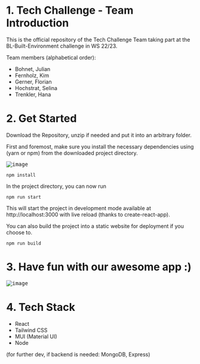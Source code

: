 # 1. Tech Challenge - Team Introduction
This is the official repository of the Tech Challenge Team taking part at the BL-Built-Environment challenge in WS 22/23.

Team members (alphabetical order):
- Bohnet, Julian
- Fernholz, Kim 
- Gerner, Florian 
- Hochstrat, Selina
- Trenkler, Hana

# 2. Get Started

Download the Repository, unzip if needed and put it into an arbitrary folder.

First and foremost, make sure you install the necessary dependencies using (yarn or npm) from the downloaded project directory.

<kbd>![image](https://user-images.githubusercontent.com/98221345/210360070-323d43ad-c938-4673-8eb4-302d27946c02.png)</kbd>


```
npm install
```

In the project directory, you can now run

```
npm run start
```

This will start the project in development mode available at http://localhost:3000 with live reload (thanks to create-react-app).

You can also build the project into a static website for deployment if you choose to.

```
npm run build
```

# 3. Have fun with our awesome app :)

<kbd>![image](https://user-images.githubusercontent.com/98221345/210361652-2439198d-b7be-4436-b3c5-b76b72bc19c0.png)</kbd>


# 4. Tech Stack
- React
- Tailwind CSS 
- MUI (Material UI)
- Node

(for further dev, if backend is needed: MongoDB, Express)

